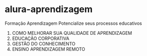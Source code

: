 # alura-aprendizagem
Formação Aprendizagem Potencialize seus processos educativos

1. COMO MELHORAR SUA QUALIDADE DE APRENDIZAGEM
2. EDUCAÇÃO CORPORATIVA
3. GESTÃO DO CONHECIMENTO
4. ENSINO APRENDIZAGEM REMOTO
   
